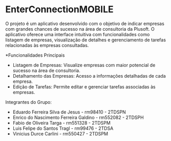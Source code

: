 # EnterConnectionMOBILE
O projeto é um aplicativo desenvolvido com o objetivo de indicar empresas com grandes chances de sucesso na área de consultoria da Plusoft. O aplicativo oferece uma interface intuitiva com funcionalidades como listagem de empresas, visualização de detalhes e gerenciamento de tarefas relacionadas às empresas consultadas.

*Funcionalidades Principais
- Listagem de Empresas: Visualize empresas com maior potencial de sucesso na área de consultoria.
- Detalhamento das Empresas: Acesso a informações detalhadas de cada empresa.
- Edição de Tarefas: Permite editar e gerenciar tarefas associadas às empresas.

Integrantes do Grupo:

- Eduardo Ferreira Silva de Jesus - rm98410 - 2TDSPN
- Enrico do Nascimento Ferreira Galdino - rm552082 - 2TDSPH
- Fabio de Oliveira Targa - rm551328 - 2TDSPM
- Luis Felipe do Santos Tragl - rm99476 - 2TDSA
- Vinicius Durce Carlini - rm550427 - 2TDSPM
